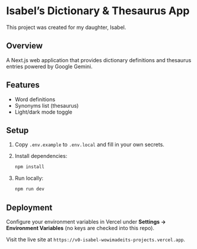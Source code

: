 # Isabel’s Dictionary & Thesaurus App

This project was created for my daughter, Isabel.

## Overview

A Next.js web application that provides dictionary definitions and thesaurus entries powered by Google Gemini.

## Features

* Word definitions
* Synonyms list (thesaurus)
* Light/dark mode toggle

## Setup

1. Copy `.env.example` to `.env.local` and fill in your own secrets.
2. Install dependencies:

   ```bash
   npm install
   ```
3. Run locally:

   ```bash
   npm run dev
   ```

## Deployment

Configure your environment variables in Vercel under **Settings → Environment Variables** (no keys are checked into this repo).

Visit the live site at `https://v0-isabel-wowimadeits-projects.vercel.app`.
